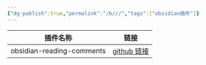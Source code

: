 ```yaml
---
{"dg-publish":true,"permalink":"/b///","tags":["obsidian插件"]}
---
```



| 插件名称                  | 链接                                                               |
| ------------------------- | ------------------------------------------------------------------ |
|obsidian-reading-comments|[github 链接](https://github.com/BumbrT/obsidian-reading-comments)|



